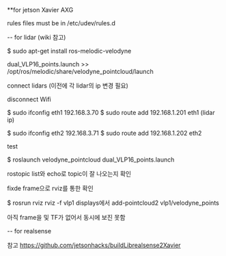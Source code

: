 **for jetson Xavier AXG

rules files must be in /etc/udev/rules.d

-- for lidar (wiki 참고)

$ sudo apt-get install ros-melodic-velodyne

dual_VLP16_points.launch >> /opt/ros/melodic/share/velodyne_pointcloud/launch

connect lidars
(이전에 각 lidar의 ip 변경 필요)

disconnect Wifi

$ sudo ifconfig eth1 192.168.3.70
$ sudo route add 192.168.1.201 eth1    (lidar ip)

$ sudo ifconfig eth2 192.168.3.71
$ sudo route add 192.168.1.202 eth2

test

$ roslaunch velodyne_pointcloud dual_VLP16_points.launch

rostopic list와 echo로 topic이 잘 나오는지 확인


fixde frame으로 rviz를 통한 확인

$ rosrun rviz rviz -f vlp1
displays에서 add-pointcloud2 vlp1/velodyne_points

아직 frame을 및 TF가 없어서 동시에 보진 못함

-- for realsense

참고  https://github.com/jetsonhacks/buildLibrealsense2Xavier
